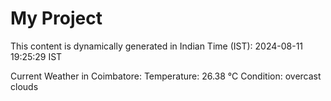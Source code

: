 # My Project

This content is dynamically generated in Indian Time (IST): 2024-08-11 19:25:29 IST


Current Weather in Coimbatore:
Temperature: 26.38 °C
Condition: overcast clouds
